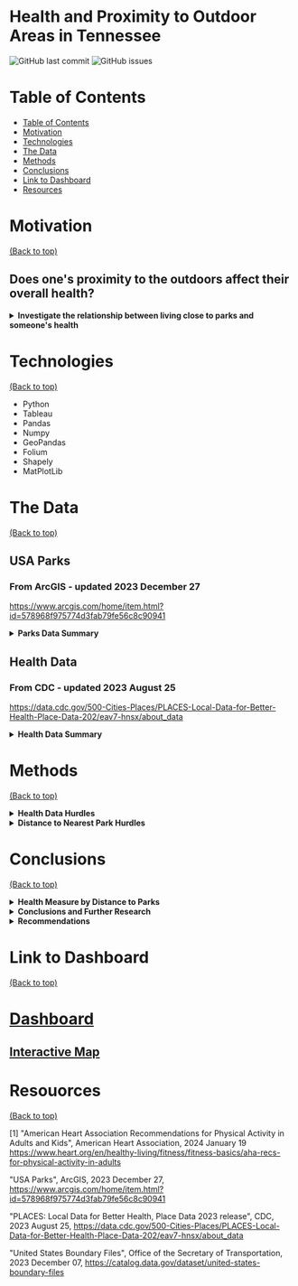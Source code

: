 # Health and Proximity to Outdoor Areas in Tennessee

![GitHub last commit](https://img.shields.io/github/last-commit/derekbeistad/health-and-proximity-to-natural-areas-analysis)
![GitHub issues](https://img.shields.io/github/issues-raw/derekbeistad/health-and-proximity-to-natural-areas-analysis)

# Table of Contents
- [Table of Contents](#table-of-contents)
- [Motivation](#motivation)
- [Technologies](#technologies)
- [The Data](#the-data)
- [Methods](#methods)
- [Conclusions](#conclusions)
- [Link to Dashboard](#link-to-dashboard)
- [Resources](#resources)

# Motivation
[(Back to top)](#table-of-contents)
## Does one's proximity to the outdoors affect their overall health?

<details>
<summary><b>Investigate the relationship between living close to parks and someone's health</b></summary>
<br/>
Staying active is a crucial part of a healthy lifestyle. According to the American Heart Assocciation, 150 minutes a week of moderate-intensity activity can  "Lower the risk of heart disease, stroke, type 2 diabetes, (and) high blood pressure..." [1]. With this information, we want to know if living closer (having easy access) to a park will affects someone's overall health.
    
![Tableau screenshot](https://github.com/derekbeistad/health-and-proximity-to-natural-areas-analysis/blob/main/images/intro-img.jpg?raw=true)

</details>


# Technologies
[(Back to top)](#table-of-contents)
- Python
- Tableau
- Pandas
- Numpy
- GeoPandas
- Folium
- Shapely
- MatPlotLib

# The Data
[(Back to top)](#table-of-contents)
## USA Parks
### From ArcGIS - updated 2023 December 27
https://www.arcgis.com/home/item.html?id=578968f975774d3fab79fe56c8c90941
    <details>
    <summary><b>Parks Data Summary</b></summary>
    <br/>
- Gathered the park boundaries for parks, gardens, and forests at national, state, county, regional, and local levels
- 722 natural areas in or bordering Tennessee
![Parks Map screenshot](https://github.com/derekbeistad/health-and-proximity-to-natural-areas-analysis/blob/main/images/parksmap.jpg?raw=true)
![Num of Parks by Type screenshot](https://github.com/derekbeistad/health-and-proximity-to-natural-areas-analysis/blob/main/images/parks-by-type.jpg?raw=true)
    </details>
## Health Data
### From CDC - updated 2023 August 25
https://data.cdc.gov/500-Cities-Places/PLACES-Local-Data-for-Better-Health-Place-Data-202/eav7-hnsx/about_data
    <details>
    <summary><b>Health Data Summary</b></summary>
    <br/>
- Health data for 429 different locations throughout Tennessee for the years 2020 and 2021
- Health data is for adults aged 18 and older.
![Health Data Map screenshot](https://github.com/derekbeistad/health-and-proximity-to-natural-areas-analysis/blob/main/images/healthdata-map.jpg?raw=true)
    </details>

# Methods
[(Back to top)](#table-of-contents)
    <details>
    <summary><b>Health Data Hurdles</b></summary>
    <br/>
Finding a dataset with health data tied to specific geolocations was difficult. I eventually cam across the PLACES dataset from the CDC. This provides data for 36 different measures of health broken down by location. I then decided to focus the research on 8 of the 36 measures

- Stroke
- Obesity
- Asthma
- High Blood Pressure
- Coronary Heart Disease
- Diabetes
- Depression
- Lack of Health Insurance
    
    </details>
    
<details>
<summary><b>Distance to Nearest Park Hurdles</b></summary>
<br/>

Once I had the datasets loaded and cleaned, I shifted my focus on calculating the minimum distance from each location to the nearest park. After some exploration and research, I landed on a method I developed using nested iterations and reprojecting the geometry into a different Coordinate Reference System (CRS) in order to get accurate distances in meters. 

With the distances calculated, a distribution shows a right skew. More of these health points are located closer to 0 kilometes to a park than located 20+ kilometers away. This could present issues in the calculations to come.
    
![Distance Distribution screenshot](https://github.com/derekbeistad/health-and-proximity-to-natural-areas-analysis/blob/main/images/distancedistribution.jpg?raw=true)
To combat this, I grouped the health data into 3 distinct groups.

Distance Groups:
- Close (0km to 3.96km)
- Medium (3.97km - 12.26km)
- Far (12.26km +)

Now we see an even distribution between close, medium, and far health points.
![Distance Group Counts screenshot](https://github.com/derekbeistad/health-and-proximity-to-natural-areas-analysis/blob/main/images/distance-group-count.jpg?raw=true)

Now when we calculate the health values within these groups, we can more accurately compare the results to each group without the worry of sample size variance between them.
    
Here is a map showing both the health points and park locations. The Health points are color coded to inducate if they are located "close", "medium", or "far" from the closest park to them.
![Health and Parks Map](https://github.com/derekbeistad/health-and-proximity-to-natural-areas-analysis/blob/main/images/healthparks-map.jpg?raw=true)
    
[Interactive Folium Map](https://derekbeistad.github.io/Health-and-Proximity-to-Parks-Map/tn_parks.html)
    
</details>

# Conclusions
[(Back to top)](#table-of-contents)
<details>
<summary><b>Health Measure by Distance to Parks</b></summary>
<br/>
Looking at the scatter plot, notice how each measure has a positive, albeit small positive correlation and small R-Squared value, showing significance.
    <br/>
    <br/>
    
![Distance Scatter Plot](https://github.com/derekbeistad/health-and-proximity-to-natural-areas-analysis/blob/main/images/distancescatter.jpg?raw=true)

Looking at the bar graph, we notice that the percentage of these health measures are slightly lower in the close category than in the far category, furthering the relationship.
    
![Distance Bar Chart](https://github.com/derekbeistad/health-and-proximity-to-natural-areas-analysis/blob/main/images/distance-bar.jpg?raw=true)
    
It's important to note that these correlations are small, and there are many other factors that influence these health measures. While proximity to natural areas alone will not positively impact someone's health, it does provide easier access to free physical activity and fresh air.
</details>
<details>
<summary><b>Conclusions and Further Research</b></summary>
<br/>
Overall we saw that there is a slight correlation between health and proximity to natural areas. It is important to note that correlation does not mean causation, as many factors impact someone's health, and being close to a natural area does not imply that the park was used by the locals regularly.
<br/>
Even so, we did see a relationship and more research should be done with more precise locations. It would be interesting to see these health mesaures calculated with respect to park usage in addition to proximity to the parks.
    
![Conclusions Image](https://github.com/derekbeistad/health-and-proximity-to-natural-areas-analysis/blob/main/images/conclusions.jpg?raw=true) 
</details>

<details>
<summary><b>Recommendations</b></summary>
<br/>
The American Heart Association recommends at least 150 minutes of moderate-intensity activity per week (30 minutes per day, 5 x week), but states that 300 minutes (1 hour per day, 5 x week) will increase the benefits seen. This includes a lower risk of heart disease, stroke, diabetes, and high blood pressure. We saw these same measures in our analysis.

Moderate-Intensity Activities Include:
- brisk walking
- dancing
- gardening
- tennis
- biking
- etc.
    
###### Activity recommendations and examples come from the American Heart Association [1]    
</details>


# Link to Dashboard
[(Back to top)](#table-of-contents)

# [Dashboard](https://public.tableau.com/views/health-and-proximity-to-natural-areas/HealthandProximitytoNaturalAreas?:language=en-US&:sid=&:display_count=n&:origin=viz_share_link)
## [Interactive Map](https://derekbeistad.github.io/Health-and-Proximity-to-Parks-Map/tn_parks.html)

# Resouorces
[(Back to top)](#table-of-contents)

[1] "American Heart Association Recommendations for Physical Activity in Adults and Kids", American Heart Association, 2024 January 19 https://www.heart.org/en/healthy-living/fitness/fitness-basics/aha-recs-for-physical-activity-in-adults

"USA Parks", ArcGIS, 2023 December 27, https://www.arcgis.com/home/item.html?id=578968f975774d3fab79fe56c8c90941

"PLACES: Local Data for Better Health, Place Data 2023 release", CDC, 2023 August 25, https://data.cdc.gov/500-Cities-Places/PLACES-Local-Data-for-Better-Health-Place-Data-202/eav7-hnsx/about_data

"United States Boundary Files", Office of the Secretary of Transportation, 2023 December 07, https://catalog.data.gov/dataset/united-states-boundary-files